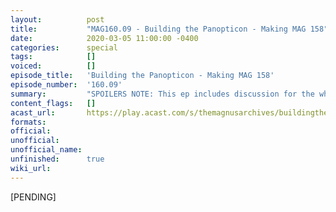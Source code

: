 ```yaml
---
layout:          post
title:           "MAG160.09 - Building the Panopticon - Making MAG 158"
date:            2020-03-05 11:00:00 -0400
categories:      special
tags:            []
voiced:          []
episode_title:   'Building the Panopticon - Making MAG 158'
episode_number:  '160.09'
summary:         "SPOILERS NOTE: This ep includes discussion for the whole of Season 4, up to and including MAG160.<br/><br/>Anil hosts in this peek behind the curtain as members of the TMA production team talk about what it took to get gargantuan episode <i>Panopticon</i> to your ears!"
content_flags:   []
acast_url:       https://play.acast.com/s/themagnusarchives/buildingthepanopticon-makingmag158
formats:         
official:        
unofficial:      
unofficial_name: 
unfinished:      true
wiki_url:        
---
```


[PENDING]